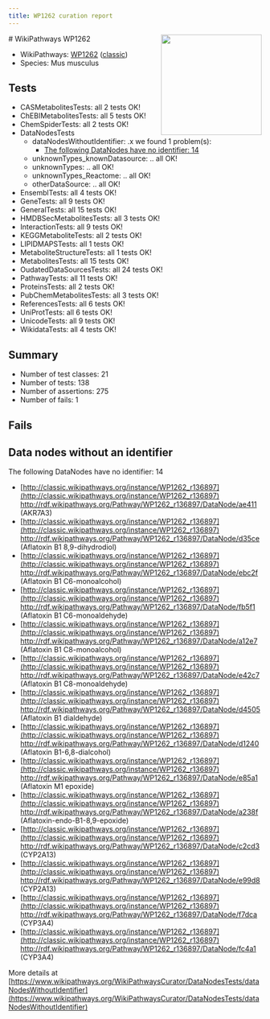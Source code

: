 ```yaml
---
title: WP1262 curation report
---
```


<img style="float: right; width: 200px" src="https://upload.wikimedia.org/wikipedia/commons/thumb/8/83/Wplogo_with_text_500.png/640px-Wplogo_with_text_500.png" />
# WikiPathways WP1262

* WikiPathways: [WP1262](https://wikipathways.org/pathways/WP1262) ([classic](https://classic.wikipathways.org/instance/WP1262))
* Species: Mus musculus
## Tests
* CASMetabolitesTests: all 2 tests OK!
* ChEBIMetabolitesTests: all 5 tests OK!
* ChemSpiderTests: all 2 tests OK!
* DataNodesTests
    * dataNodesWithoutIdentifier: .x we found 1 problem(s):
        * [The following DataNodes have no identifier: 14](#8792c494)
    * unknownTypes_knownDatasource: .. all OK!
    * unknownTypes: .. all OK!
    * unknownTypes_Reactome: .. all OK!
    * otherDataSource: .. all OK!
* EnsemblTests: all 4 tests OK!
* GeneTests: all 9 tests OK!
* GeneralTests: all 15 tests OK!
* HMDBSecMetabolitesTests: all 3 tests OK!
* InteractionTests: all 9 tests OK!
* KEGGMetaboliteTests: all 2 tests OK!
* LIPIDMAPSTests: all 1 tests OK!
* MetaboliteStructureTests: all 1 tests OK!
* MetabolitesTests: all 15 tests OK!
* OudatedDataSourcesTests: all 24 tests OK!
* PathwayTests: all 11 tests OK!
* ProteinsTests: all 2 tests OK!
* PubChemMetabolitesTests: all 3 tests OK!
* ReferencesTests: all 6 tests OK!
* UniProtTests: all 6 tests OK!
* UnicodeTests: all 9 tests OK!
* WikidataTests: all 4 tests OK!


## Summary

* Number of test classes: 21
* Number of tests: 138
* Number of assertions: 275
* Number of fails: 1

## Fails

<a name="8792c494" />

## Data nodes without an identifier

The following DataNodes have no identifier: 14

* [http://classic.wikipathways.org/instance/WP1262_r136897](http://classic.wikipathways.org/instance/WP1262_r136897) http://rdf.wikipathways.org/Pathway/WP1262_r136897/DataNode/ae411 (AKR7A3)
* [http://classic.wikipathways.org/instance/WP1262_r136897](http://classic.wikipathways.org/instance/WP1262_r136897) http://rdf.wikipathways.org/Pathway/WP1262_r136897/DataNode/d35ce (Aflatoxin B1 8,9-dihydrodiol)
* [http://classic.wikipathways.org/instance/WP1262_r136897](http://classic.wikipathways.org/instance/WP1262_r136897) http://rdf.wikipathways.org/Pathway/WP1262_r136897/DataNode/ebc2f (Aflatoxin B1 C6-monoalcohol)
* [http://classic.wikipathways.org/instance/WP1262_r136897](http://classic.wikipathways.org/instance/WP1262_r136897) http://rdf.wikipathways.org/Pathway/WP1262_r136897/DataNode/fb5f1 (Aflatoxin B1 C6-monoaldehyde)
* [http://classic.wikipathways.org/instance/WP1262_r136897](http://classic.wikipathways.org/instance/WP1262_r136897) http://rdf.wikipathways.org/Pathway/WP1262_r136897/DataNode/a12e7 (Aflatoxin B1 C8-monoalcohol)
* [http://classic.wikipathways.org/instance/WP1262_r136897](http://classic.wikipathways.org/instance/WP1262_r136897) http://rdf.wikipathways.org/Pathway/WP1262_r136897/DataNode/e42c7 (Aflatoxin B1 C8-monoaldehyde)
* [http://classic.wikipathways.org/instance/WP1262_r136897](http://classic.wikipathways.org/instance/WP1262_r136897) http://rdf.wikipathways.org/Pathway/WP1262_r136897/DataNode/d4505 (Aflatoxin B1 dialdehyde)
* [http://classic.wikipathways.org/instance/WP1262_r136897](http://classic.wikipathways.org/instance/WP1262_r136897) http://rdf.wikipathways.org/Pathway/WP1262_r136897/DataNode/d1240 (Aflatoxin B1-6,8-dialcohol)
* [http://classic.wikipathways.org/instance/WP1262_r136897](http://classic.wikipathways.org/instance/WP1262_r136897) http://rdf.wikipathways.org/Pathway/WP1262_r136897/DataNode/e85a1 (Aflatoxin M1 epoxide)
* [http://classic.wikipathways.org/instance/WP1262_r136897](http://classic.wikipathways.org/instance/WP1262_r136897) http://rdf.wikipathways.org/Pathway/WP1262_r136897/DataNode/a238f (Aflatoxin-endo-B1-8,9-epoxide)
* [http://classic.wikipathways.org/instance/WP1262_r136897](http://classic.wikipathways.org/instance/WP1262_r136897) http://rdf.wikipathways.org/Pathway/WP1262_r136897/DataNode/c2cd3 (CYP2A13)
* [http://classic.wikipathways.org/instance/WP1262_r136897](http://classic.wikipathways.org/instance/WP1262_r136897) http://rdf.wikipathways.org/Pathway/WP1262_r136897/DataNode/e99d8 (CYP2A13)
* [http://classic.wikipathways.org/instance/WP1262_r136897](http://classic.wikipathways.org/instance/WP1262_r136897) http://rdf.wikipathways.org/Pathway/WP1262_r136897/DataNode/f7dca (CYP3A4)
* [http://classic.wikipathways.org/instance/WP1262_r136897](http://classic.wikipathways.org/instance/WP1262_r136897) http://rdf.wikipathways.org/Pathway/WP1262_r136897/DataNode/fc4a1 (CYP3A4)


More details at [https://www.wikipathways.org/WikiPathwaysCurator/DataNodesTests/dataNodesWithoutIdentifier](https://www.wikipathways.org/WikiPathwaysCurator/DataNodesTests/dataNodesWithoutIdentifier)

